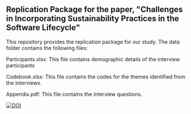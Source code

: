 ## Replication Package for the paper, "Challenges in Incorporating Sustainability Practices in the Software Lifecycle"


This repository provides the replication package for our study. The data folder contains the following files: 

Participants.xlsx: This file contains demographic details of the interview participants

Codebook.xlsx: This file contains the codes for the themes identified from the interviews. 

Appendix.pdf: This file contains the interview questions.


[![DOI](https://zenodo.org/badge/814543427.svg)](https://doi.org/10.5281/zenodo.11655903)
